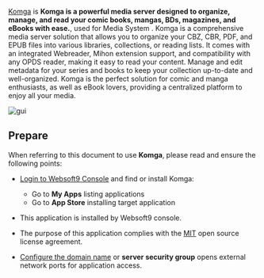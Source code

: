 [Komga](https://komga.org) is **Komga is a powerful media server designed to organize, manage, and read your comic books, mangas, BDs, magazines, and eBooks with ease.**, used for Media System . Komga is a comprehensive media server solution that allows you to organize your CBZ, CBR, PDF, and EPUB files into various libraries, collections, or reading lists. It comes with an integrated Webreader, Mihon extension support, and compatibility with any OPDS reader, making it easy to read your content. Manage and edit metadata for your series and books to keep your collection up-to-date and well-organized. Komga is the perfect solution for comic and manga enthusiasts, as well as eBook lovers, providing a centralized platform to enjoy all your media.


![gui](https://libs.websoft9.com/Websoft9/DocsPicture/zh/komga/komga-gui-websoft9.png)


## Prepare

When referring to this document to use **Komga**, please read and ensure the following points:

- [Login to Websoft9 Console](./login-console) and find or install Komga:
  - Go to **My Apps** listing applications 
  - Go to **App Store** installing target application

- This application is installed by Websoft9 console.


- The purpose of this application complies with the [MIT](https://opensource.org/licenses/MIT) open source license agreement.


- [Configure the domain name](./domain-set) or **server security group** opens external network ports for application access.
